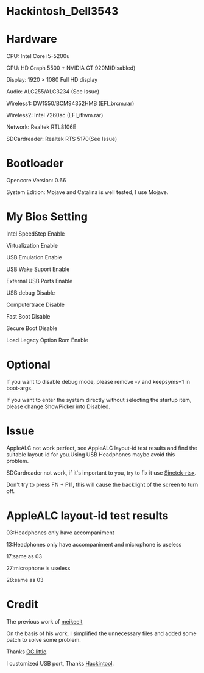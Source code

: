 # Hackintosh_Dell3543

# Hardware

CPU: Intel Core i5-5200u

GPU: HD Graph 5500 + NVIDIA GT 920M(Disabled)

Display: 1920 × 1080 Full HD display

Audio: ALC255/ALC3234 (See Issue)

Wireless1: DW1550/BCM94352HMB (EFI_brcm.rar)

Wireless2: Intel 7260ac (EFI_itlwm.rar)

Network: Realtek RTL8106E

SDCardreader: Realtek RTS 5170(See Issue)

# Bootloader

Opencore Version: 0.66

System Edition: Mojave and Catalina is well tested, I use Mojave.

# My Bios Setting

Intel SpeedStep Enable

Virtualization Enable

USB Emulation Enable

USB Wake Suport Enable

External USB Ports Enable

USB debug Disable

Computertrace Disable

Fast Boot Disable

Secure Boot Disable

Load Legacy Option Rom Enable

# Optional

If you want to disable debug mode, please remove -v and keepsyms=1 in boot-args.

If you want to enter the system directly without selecting the startup item, please change ShowPicker into Disabled.

# Issue

AppleALC not work perfect, see AppleALC layout-id test results and find the suitable layout-id for you.Using USB Headphones maybe avoid this problem.

SDCardreader not work, if it's important to you, try to fix it use [Sinetek-rtsx](https://github.com/cholonam/Sinetek-rtsx).

Don't try to press FN + F11, this will cause the backlight of the screen to turn off.

# AppleALC layout-id test results

03:Headphones only have accompaniment

13:Headphones only have accompaniment and microphone is useless

17:same as 03

27:microphone is useless

28:same as 03

# Credit

The previous work of [meikeeit](https://github.com/meikeeit/Hackintosh_Dell3543)

On the basis of his work, I simplified the unnecessary files and added some patch to solve some problem.

Thanks [OC little](https://github.com/daliansky/OC-little).

I customized USB port, Thanks [Hackintool](https://github.com/headkaze/Hackintool).
